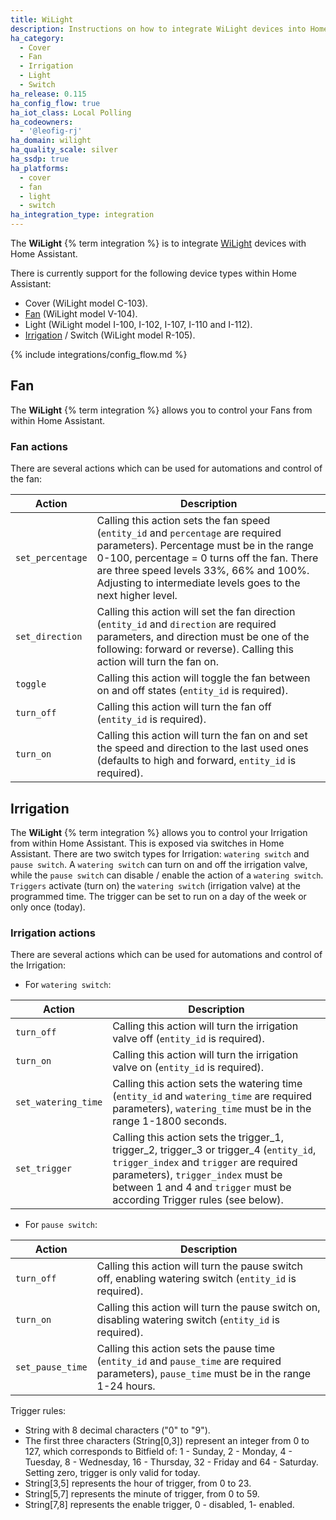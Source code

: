```yaml
---
title: WiLight
description: Instructions on how to integrate WiLight devices into Home Assistant.
ha_category:
  - Cover
  - Fan
  - Irrigation
  - Light
  - Switch
ha_release: 0.115
ha_config_flow: true
ha_iot_class: Local Polling
ha_codeowners:
  - '@leofig-rj'
ha_domain: wilight
ha_quality_scale: silver
ha_ssdp: true
ha_platforms:
  - cover
  - fan
  - light
  - switch
ha_integration_type: integration
---
```


The **WiLight** {% term integration %} is to integrate [WiLight](http://www.wilight.com.br) devices with Home Assistant.

There is currently support for the following device types within Home Assistant:

- Cover (WiLight model C-103).
- [Fan](#fan) (WiLight model V-104).
- Light (WiLight model I-100, I-102, I-107, I-110 and I-112).
- [Irrigation](#irrigation) / Switch (WiLight model R-105).

{% include integrations/config_flow.md %}

## Fan

The **WiLight** {% term integration %} allows you to control your Fans from within Home Assistant.

### Fan actions

There are several actions which can be used for automations and control of the fan:

| Action | Description |
| --------- | ----------- |
| `set_percentage` | Calling this action sets the fan speed (`entity_id` and `percentage` are required parameters). Percentage must be in the range 0-100, percentage = 0 turns off the fan. There are three speed levels 33%, 66% and 100%. Adjusting to intermediate levels goes to the next higher level.
| `set_direction` | Calling this action will set the fan direction (`entity_id` and `direction` are required parameters, and direction must be one of the following: forward or reverse). Calling this action will turn the fan on.
| `toggle` | Calling this action will toggle the fan between on and off states (`entity_id` is required).
| `turn_off` | Calling this action will turn the fan off (`entity_id` is required).
| `turn_on` | Calling this action will turn the fan on and set the speed and direction to the last used ones (defaults to high and forward, `entity_id` is required).

## Irrigation

The **WiLight** {% term integration %} allows you to control your Irrigation from within Home Assistant. This is exposed via switches in Home Assistant.
There are two switch types for Irrigation: `watering switch` and `pause switch`.
A `watering switch` can turn on and off the irrigation valve, while the `pause switch` can disable / enable the action of a `watering switch`.
`Triggers` activate (turn on) the `watering switch` (irrigation valve) at the programmed time. The trigger can be set to run on a day of the week or only once (today).

### Irrigation actions

There are several actions which can be used for automations and control of the Irrigation:

- For `watering switch`:

| Action | Description |
| --------- | ----------- |
| `turn_off` | Calling this action will turn the irrigation valve off (`entity_id` is required).
| `turn_on` | Calling this action will turn the irrigation valve on (`entity_id` is required).
| `set_watering_time` | Calling this action sets the watering time (`entity_id` and `watering_time` are required parameters), `watering_time` must be in the range 1-1800 seconds.
| `set_trigger` | Calling this action sets the trigger_1, trigger_2, trigger_3 or trigger_4 (`entity_id`, `trigger_index` and `trigger` are required parameters), `trigger_index` must be between 1 and 4 and `trigger` must be according Trigger rules (see below).

- For `pause switch`:

| Action | Description |
| --------- | ----------- |
| `turn_off` | Calling this action will turn the pause switch off, enabling watering switch (`entity_id` is required).
| `turn_on` | Calling this action will turn the pause switch on, disabling watering switch (`entity_id` is required).
| `set_pause_time` | Calling this action sets the pause time (`entity_id` and `pause_time` are required parameters), `pause_time` must be in the range 1-24 hours.

Trigger rules:
- String with 8 decimal characters ("0" to "9").
- The first three characters (String[0,3]) represent an integer from 0 to 127, which corresponds to Bitfield of: 1 - Sunday, 2 - Monday, 4 - Tuesday, 8 - Wednesday, 16 - Thursday, 32 - Friday and 64 - Saturday. Setting zero, trigger is only valid for today.
- String[3,5] represents the hour of trigger, from 0 to 23.
- String[5,7] represents the minute of trigger, from 0 to 59.
- String[7,8] represents the enable trigger, 0 - disabled, 1- enabled.
